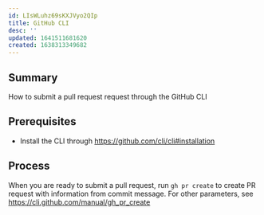 ```yaml
---
id: LIsWLuhz69sKXJVyo2QIp
title: GitHub CLI
desc: ''
updated: 1641511681620
created: 1638313349682
---
```


## Summary
How to submit a pull request request through the GitHub CLI

## Prerequisites
* Install the CLI through https://github.com/cli/cli#installation

## Process
When you are ready to submit a pull request, run `gh pr create` to create PR request with information from commit message. For other parameters, see https://cli.github.com/manual/gh_pr_create 
